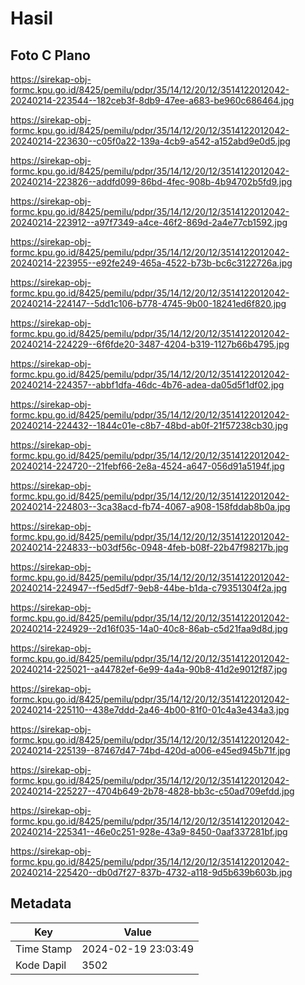# Hasil

## Foto C Plano

https://sirekap-obj-formc.kpu.go.id/8425/pemilu/pdpr/35/14/12/20/12/3514122012042-20240214-223544--182ceb3f-8db9-47ee-a683-be960c686464.jpg

https://sirekap-obj-formc.kpu.go.id/8425/pemilu/pdpr/35/14/12/20/12/3514122012042-20240214-223630--c05f0a22-139a-4cb9-a542-a152abd9e0d5.jpg

https://sirekap-obj-formc.kpu.go.id/8425/pemilu/pdpr/35/14/12/20/12/3514122012042-20240214-223826--addfd099-86bd-4fec-908b-4b94702b5fd9.jpg

https://sirekap-obj-formc.kpu.go.id/8425/pemilu/pdpr/35/14/12/20/12/3514122012042-20240214-223912--a97f7349-a4ce-46f2-869d-2a4e77cb1592.jpg

https://sirekap-obj-formc.kpu.go.id/8425/pemilu/pdpr/35/14/12/20/12/3514122012042-20240214-223955--e92fe249-465a-4522-b73b-bc6c3122726a.jpg

https://sirekap-obj-formc.kpu.go.id/8425/pemilu/pdpr/35/14/12/20/12/3514122012042-20240214-224147--5dd1c106-b778-4745-9b00-18241ed6f820.jpg

https://sirekap-obj-formc.kpu.go.id/8425/pemilu/pdpr/35/14/12/20/12/3514122012042-20240214-224229--6f6fde20-3487-4204-b319-1127b66b4795.jpg

https://sirekap-obj-formc.kpu.go.id/8425/pemilu/pdpr/35/14/12/20/12/3514122012042-20240214-224357--abbf1dfa-46dc-4b76-adea-da05d5f1df02.jpg

https://sirekap-obj-formc.kpu.go.id/8425/pemilu/pdpr/35/14/12/20/12/3514122012042-20240214-224432--1844c01e-c8b7-48bd-ab0f-21f57238cb30.jpg

https://sirekap-obj-formc.kpu.go.id/8425/pemilu/pdpr/35/14/12/20/12/3514122012042-20240214-224720--21febf66-2e8a-4524-a647-056d91a5194f.jpg

https://sirekap-obj-formc.kpu.go.id/8425/pemilu/pdpr/35/14/12/20/12/3514122012042-20240214-224803--3ca38acd-fb74-4067-a908-158fddab8b0a.jpg

https://sirekap-obj-formc.kpu.go.id/8425/pemilu/pdpr/35/14/12/20/12/3514122012042-20240214-224833--b03df56c-0948-4feb-b08f-22b47f98217b.jpg

https://sirekap-obj-formc.kpu.go.id/8425/pemilu/pdpr/35/14/12/20/12/3514122012042-20240214-224947--f5ed5df7-9eb8-44be-b1da-c79351304f2a.jpg

https://sirekap-obj-formc.kpu.go.id/8425/pemilu/pdpr/35/14/12/20/12/3514122012042-20240214-224929--2d16f035-14a0-40c8-86ab-c5d21faa9d8d.jpg

https://sirekap-obj-formc.kpu.go.id/8425/pemilu/pdpr/35/14/12/20/12/3514122012042-20240214-225021--a44782ef-6e99-4a4a-90b8-41d2e9012f87.jpg

https://sirekap-obj-formc.kpu.go.id/8425/pemilu/pdpr/35/14/12/20/12/3514122012042-20240214-225110--438e7ddd-2a46-4b00-81f0-01c4a3e434a3.jpg

https://sirekap-obj-formc.kpu.go.id/8425/pemilu/pdpr/35/14/12/20/12/3514122012042-20240214-225139--87467d47-74bd-420d-a006-e45ed945b71f.jpg

https://sirekap-obj-formc.kpu.go.id/8425/pemilu/pdpr/35/14/12/20/12/3514122012042-20240214-225227--4704b649-2b78-4828-bb3c-c50ad709efdd.jpg

https://sirekap-obj-formc.kpu.go.id/8425/pemilu/pdpr/35/14/12/20/12/3514122012042-20240214-225341--46e0c251-928e-43a9-8450-0aaf337281bf.jpg

https://sirekap-obj-formc.kpu.go.id/8425/pemilu/pdpr/35/14/12/20/12/3514122012042-20240214-225420--db0d7f27-837b-4732-a118-9d5b639b603b.jpg


## Metadata

| Key        | Value               |
| ---------- | ------------------- |
| Time Stamp | 2024-02-19 23:03:49 |
| Kode Dapil | 3502                |



